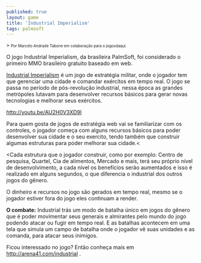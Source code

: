 ```yaml
---
published: true
layout: game
title: 'Industrial Imperialism'
tags: palmsoft
---
```

<font size="2">> <span style="font-size: x-small;">Por Marcelo Andrade Tabone em colabora&#231;&#227;o para o jogosdaqui.</span></font></p>
 </p>


O jogo Industrial Imperialism, da brasileira PalmSoft, foi considerado o primeiro MMO brasileiro gratuito baseado em web.

<a href="http://arena41.com/industrial" target="_blank">Industrial Imperialism</a>
 &#233; um jogo de estrat&#233;gia militar, onde o jogador tem que gerenciar uma cidade e comandar ex&#233;rcitos em tempo real. O jogo se passa no per&#237;odo de p&#243;s-revolu&#231;&#227;o industrial, nessa &#233;poca as grandes metr&#243;poles lutavam para desenvolver recursos b&#225;sicos para gerar novas tecnologias e melhorar seus ex&#233;rcitos. 

http://youtu.be/AU2H0V3XD9I

Para quem gosta de jogos de estrat&#233;gia web vai se familiarizar com os controles, o jogador come&#231;a com alguns recursos b&#225;sicos para poder desenvolver sua cidade e o seu exercito, tendo tamb&#233;m que construir algumas estruturas para poder melhorar sua cidade.<




<Cada estrutura que o jogador construir, como por exemplo: Centro de pesquisa, Quartel, Cia de alimentos, Mercado e mais, ter&#225; seu pr&#243;prio n&#237;vel de desenvolvimento, a cada n&#237;vel os benef&#237;cios ser&#227;o aumentados e isso &#233; realizado em alguns segundos, o que diferencia o industrial dos outros jogos do g&#234;nero. 




O dinheiro e recursos no jogo s&#227;o gerados em tempo real, mesmo se o jogador estiver fora do jogo eles continuam a render.

<strong>O combate:</strong>
Industrial tr&#225;s um modo de batalha &#250;nico em jogos do g&#234;nero que &#233; poder movimentar seus generais e almirantes pelo mundo do jogo podendo atacar ou fugir em tempo real. E as batalhas acontecem em uma tela que simula um campo de batalha onde o jogador v&#234; suas unidades e as comanda, para atacar seus inimigos. 




Ficou interessado no jogo? Ent&#227;o conhe&#231;a mais em <a style="color: #0000cc;" href="http://arena41.com/industrial" target="_blank">http://arena41.com/industrial</a>
.